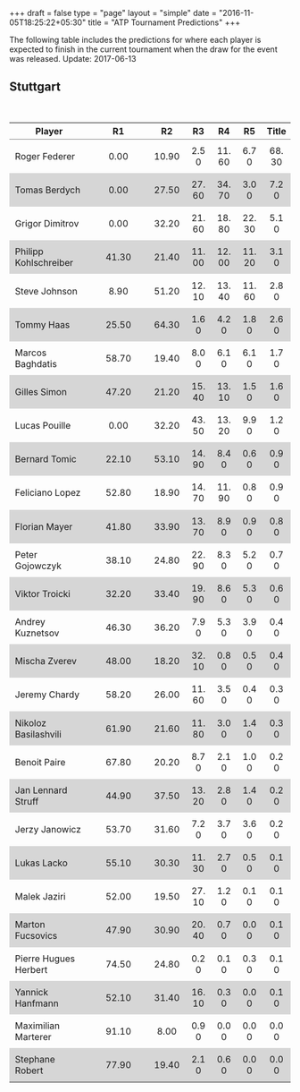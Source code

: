 +++
draft = false
type = "page" 
layout = "simple"
date = "2016-11-05T18:25:22+05:30"
title = "ATP Tournament Predictions"
+++

The following table includes the predictions for where each player is expected to finish in the current tournament when the draw for the event was released. Update: 2017-06-13


## Stuttgart

<br>


<table class='gmisc_table' style='border-collapse: collapse; margin-top: 1em; margin-bottom: 1em;' >
<thead>
<tr>
<th style='border-bottom: 1px solid grey; border-top: 2px solid grey; text-align: center;'>Player</th>
<th style='border-bottom: 1px solid grey; border-top: 2px solid grey; text-align: center;'>R1</th>
<th style='border-bottom: 1px solid grey; border-top: 2px solid grey; text-align: center;'>R2</th>
<th style='border-bottom: 1px solid grey; border-top: 2px solid grey; text-align: center;'>R3</th>
<th style='border-bottom: 1px solid grey; border-top: 2px solid grey; text-align: center;'>R4</th>
<th style='border-bottom: 1px solid grey; border-top: 2px solid grey; text-align: center;'>R5</th>
<th style='border-bottom: 1px solid grey; border-top: 2px solid grey; text-align: center;'>Title</th>
</tr>
</thead>
<tbody>
<tr>
<td style='width:40%;padding:2%;margin:2%; text-align: left;'>Roger Federer</td>
<td style='width:40%;padding:2%;margin:2%; text-align: center;'>0.00</td>
<td style='width:40%;padding:2%;margin:2%; text-align: center;'>10.90</td>
<td style='width:40%;padding:2%;margin:2%; text-align: center;'>2.50</td>
<td style='width:40%;padding:2%;margin:2%; text-align: center;'>11.60</td>
<td style='width:40%;padding:2%;margin:2%; text-align: center;'>6.70</td>
<td style='width:40%;padding:2%;margin:2%; text-align: center;'>68.30</td>
</tr>
<tr style='background-color: #d6d6d6;'>
<td style='width:40%;padding:2%;margin:2%; background-color: #d6d6d6; text-align: left;'>Tomas Berdych</td>
<td style='width:40%;padding:2%;margin:2%; background-color: #d6d6d6; text-align: center;'>0.00</td>
<td style='width:40%;padding:2%;margin:2%; background-color: #d6d6d6; text-align: center;'>27.50</td>
<td style='width:40%;padding:2%;margin:2%; background-color: #d6d6d6; text-align: center;'>27.60</td>
<td style='width:40%;padding:2%;margin:2%; background-color: #d6d6d6; text-align: center;'>34.70</td>
<td style='width:40%;padding:2%;margin:2%; background-color: #d6d6d6; text-align: center;'>3.00</td>
<td style='width:40%;padding:2%;margin:2%; background-color: #d6d6d6; text-align: center;'>7.20</td>
</tr>
<tr>
<td style='width:40%;padding:2%;margin:2%; text-align: left;'>Grigor Dimitrov</td>
<td style='width:40%;padding:2%;margin:2%; text-align: center;'>0.00</td>
<td style='width:40%;padding:2%;margin:2%; text-align: center;'>32.20</td>
<td style='width:40%;padding:2%;margin:2%; text-align: center;'>21.60</td>
<td style='width:40%;padding:2%;margin:2%; text-align: center;'>18.80</td>
<td style='width:40%;padding:2%;margin:2%; text-align: center;'>22.30</td>
<td style='width:40%;padding:2%;margin:2%; text-align: center;'>5.10</td>
</tr>
<tr style='background-color: #d6d6d6;'>
<td style='width:40%;padding:2%;margin:2%; background-color: #d6d6d6; text-align: left;'>Philipp Kohlschreiber</td>
<td style='width:40%;padding:2%;margin:2%; background-color: #d6d6d6; text-align: center;'>41.30</td>
<td style='width:40%;padding:2%;margin:2%; background-color: #d6d6d6; text-align: center;'>21.40</td>
<td style='width:40%;padding:2%;margin:2%; background-color: #d6d6d6; text-align: center;'>11.00</td>
<td style='width:40%;padding:2%;margin:2%; background-color: #d6d6d6; text-align: center;'>12.00</td>
<td style='width:40%;padding:2%;margin:2%; background-color: #d6d6d6; text-align: center;'>11.20</td>
<td style='width:40%;padding:2%;margin:2%; background-color: #d6d6d6; text-align: center;'>3.10</td>
</tr>
<tr>
<td style='width:40%;padding:2%;margin:2%; text-align: left;'>Steve Johnson</td>
<td style='width:40%;padding:2%;margin:2%; text-align: center;'>8.90</td>
<td style='width:40%;padding:2%;margin:2%; text-align: center;'>51.20</td>
<td style='width:40%;padding:2%;margin:2%; text-align: center;'>12.10</td>
<td style='width:40%;padding:2%;margin:2%; text-align: center;'>13.40</td>
<td style='width:40%;padding:2%;margin:2%; text-align: center;'>11.60</td>
<td style='width:40%;padding:2%;margin:2%; text-align: center;'>2.80</td>
</tr>
<tr style='background-color: #d6d6d6;'>
<td style='width:40%;padding:2%;margin:2%; background-color: #d6d6d6; text-align: left;'>Tommy Haas</td>
<td style='width:40%;padding:2%;margin:2%; background-color: #d6d6d6; text-align: center;'>25.50</td>
<td style='width:40%;padding:2%;margin:2%; background-color: #d6d6d6; text-align: center;'>64.30</td>
<td style='width:40%;padding:2%;margin:2%; background-color: #d6d6d6; text-align: center;'>1.60</td>
<td style='width:40%;padding:2%;margin:2%; background-color: #d6d6d6; text-align: center;'>4.20</td>
<td style='width:40%;padding:2%;margin:2%; background-color: #d6d6d6; text-align: center;'>1.80</td>
<td style='width:40%;padding:2%;margin:2%; background-color: #d6d6d6; text-align: center;'>2.60</td>
</tr>
<tr>
<td style='width:40%;padding:2%;margin:2%; text-align: left;'>Marcos Baghdatis</td>
<td style='width:40%;padding:2%;margin:2%; text-align: center;'>58.70</td>
<td style='width:40%;padding:2%;margin:2%; text-align: center;'>19.40</td>
<td style='width:40%;padding:2%;margin:2%; text-align: center;'>8.00</td>
<td style='width:40%;padding:2%;margin:2%; text-align: center;'>6.10</td>
<td style='width:40%;padding:2%;margin:2%; text-align: center;'>6.10</td>
<td style='width:40%;padding:2%;margin:2%; text-align: center;'>1.70</td>
</tr>
<tr style='background-color: #d6d6d6;'>
<td style='width:40%;padding:2%;margin:2%; background-color: #d6d6d6; text-align: left;'>Gilles Simon</td>
<td style='width:40%;padding:2%;margin:2%; background-color: #d6d6d6; text-align: center;'>47.20</td>
<td style='width:40%;padding:2%;margin:2%; background-color: #d6d6d6; text-align: center;'>21.20</td>
<td style='width:40%;padding:2%;margin:2%; background-color: #d6d6d6; text-align: center;'>15.40</td>
<td style='width:40%;padding:2%;margin:2%; background-color: #d6d6d6; text-align: center;'>13.10</td>
<td style='width:40%;padding:2%;margin:2%; background-color: #d6d6d6; text-align: center;'>1.50</td>
<td style='width:40%;padding:2%;margin:2%; background-color: #d6d6d6; text-align: center;'>1.60</td>
</tr>
<tr>
<td style='width:40%;padding:2%;margin:2%; text-align: left;'>Lucas Pouille</td>
<td style='width:40%;padding:2%;margin:2%; text-align: center;'>0.00</td>
<td style='width:40%;padding:2%;margin:2%; text-align: center;'>32.20</td>
<td style='width:40%;padding:2%;margin:2%; text-align: center;'>43.50</td>
<td style='width:40%;padding:2%;margin:2%; text-align: center;'>13.20</td>
<td style='width:40%;padding:2%;margin:2%; text-align: center;'>9.90</td>
<td style='width:40%;padding:2%;margin:2%; text-align: center;'>1.20</td>
</tr>
<tr style='background-color: #d6d6d6;'>
<td style='width:40%;padding:2%;margin:2%; background-color: #d6d6d6; text-align: left;'>Bernard Tomic</td>
<td style='width:40%;padding:2%;margin:2%; background-color: #d6d6d6; text-align: center;'>22.10</td>
<td style='width:40%;padding:2%;margin:2%; background-color: #d6d6d6; text-align: center;'>53.10</td>
<td style='width:40%;padding:2%;margin:2%; background-color: #d6d6d6; text-align: center;'>14.90</td>
<td style='width:40%;padding:2%;margin:2%; background-color: #d6d6d6; text-align: center;'>8.40</td>
<td style='width:40%;padding:2%;margin:2%; background-color: #d6d6d6; text-align: center;'>0.60</td>
<td style='width:40%;padding:2%;margin:2%; background-color: #d6d6d6; text-align: center;'>0.90</td>
</tr>
<tr>
<td style='width:40%;padding:2%;margin:2%; text-align: left;'>Feliciano Lopez</td>
<td style='width:40%;padding:2%;margin:2%; text-align: center;'>52.80</td>
<td style='width:40%;padding:2%;margin:2%; text-align: center;'>18.90</td>
<td style='width:40%;padding:2%;margin:2%; text-align: center;'>14.70</td>
<td style='width:40%;padding:2%;margin:2%; text-align: center;'>11.90</td>
<td style='width:40%;padding:2%;margin:2%; text-align: center;'>0.80</td>
<td style='width:40%;padding:2%;margin:2%; text-align: center;'>0.90</td>
</tr>
<tr style='background-color: #d6d6d6;'>
<td style='width:40%;padding:2%;margin:2%; background-color: #d6d6d6; text-align: left;'>Florian Mayer</td>
<td style='width:40%;padding:2%;margin:2%; background-color: #d6d6d6; text-align: center;'>41.80</td>
<td style='width:40%;padding:2%;margin:2%; background-color: #d6d6d6; text-align: center;'>33.90</td>
<td style='width:40%;padding:2%;margin:2%; background-color: #d6d6d6; text-align: center;'>13.70</td>
<td style='width:40%;padding:2%;margin:2%; background-color: #d6d6d6; text-align: center;'>8.90</td>
<td style='width:40%;padding:2%;margin:2%; background-color: #d6d6d6; text-align: center;'>0.90</td>
<td style='width:40%;padding:2%;margin:2%; background-color: #d6d6d6; text-align: center;'>0.80</td>
</tr>
<tr>
<td style='width:40%;padding:2%;margin:2%; text-align: left;'>Peter Gojowczyk</td>
<td style='width:40%;padding:2%;margin:2%; text-align: center;'>38.10</td>
<td style='width:40%;padding:2%;margin:2%; text-align: center;'>24.80</td>
<td style='width:40%;padding:2%;margin:2%; text-align: center;'>22.90</td>
<td style='width:40%;padding:2%;margin:2%; text-align: center;'>8.30</td>
<td style='width:40%;padding:2%;margin:2%; text-align: center;'>5.20</td>
<td style='width:40%;padding:2%;margin:2%; text-align: center;'>0.70</td>
</tr>
<tr style='background-color: #d6d6d6;'>
<td style='width:40%;padding:2%;margin:2%; background-color: #d6d6d6; text-align: left;'>Viktor Troicki</td>
<td style='width:40%;padding:2%;margin:2%; background-color: #d6d6d6; text-align: center;'>32.20</td>
<td style='width:40%;padding:2%;margin:2%; background-color: #d6d6d6; text-align: center;'>33.40</td>
<td style='width:40%;padding:2%;margin:2%; background-color: #d6d6d6; text-align: center;'>19.90</td>
<td style='width:40%;padding:2%;margin:2%; background-color: #d6d6d6; text-align: center;'>8.60</td>
<td style='width:40%;padding:2%;margin:2%; background-color: #d6d6d6; text-align: center;'>5.30</td>
<td style='width:40%;padding:2%;margin:2%; background-color: #d6d6d6; text-align: center;'>0.60</td>
</tr>
<tr>
<td style='width:40%;padding:2%;margin:2%; text-align: left;'>Andrey Kuznetsov</td>
<td style='width:40%;padding:2%;margin:2%; text-align: center;'>46.30</td>
<td style='width:40%;padding:2%;margin:2%; text-align: center;'>36.20</td>
<td style='width:40%;padding:2%;margin:2%; text-align: center;'>7.90</td>
<td style='width:40%;padding:2%;margin:2%; text-align: center;'>5.30</td>
<td style='width:40%;padding:2%;margin:2%; text-align: center;'>3.90</td>
<td style='width:40%;padding:2%;margin:2%; text-align: center;'>0.40</td>
</tr>
<tr style='background-color: #d6d6d6;'>
<td style='width:40%;padding:2%;margin:2%; background-color: #d6d6d6; text-align: left;'>Mischa Zverev</td>
<td style='width:40%;padding:2%;margin:2%; background-color: #d6d6d6; text-align: center;'>48.00</td>
<td style='width:40%;padding:2%;margin:2%; background-color: #d6d6d6; text-align: center;'>18.20</td>
<td style='width:40%;padding:2%;margin:2%; background-color: #d6d6d6; text-align: center;'>32.10</td>
<td style='width:40%;padding:2%;margin:2%; background-color: #d6d6d6; text-align: center;'>0.80</td>
<td style='width:40%;padding:2%;margin:2%; background-color: #d6d6d6; text-align: center;'>0.50</td>
<td style='width:40%;padding:2%;margin:2%; background-color: #d6d6d6; text-align: center;'>0.40</td>
</tr>
<tr>
<td style='width:40%;padding:2%;margin:2%; text-align: left;'>Jeremy Chardy</td>
<td style='width:40%;padding:2%;margin:2%; text-align: center;'>58.20</td>
<td style='width:40%;padding:2%;margin:2%; text-align: center;'>26.00</td>
<td style='width:40%;padding:2%;margin:2%; text-align: center;'>11.60</td>
<td style='width:40%;padding:2%;margin:2%; text-align: center;'>3.50</td>
<td style='width:40%;padding:2%;margin:2%; text-align: center;'>0.40</td>
<td style='width:40%;padding:2%;margin:2%; text-align: center;'>0.30</td>
</tr>
<tr style='background-color: #d6d6d6;'>
<td style='width:40%;padding:2%;margin:2%; background-color: #d6d6d6; text-align: left;'>Nikoloz Basilashvili</td>
<td style='width:40%;padding:2%;margin:2%; background-color: #d6d6d6; text-align: center;'>61.90</td>
<td style='width:40%;padding:2%;margin:2%; background-color: #d6d6d6; text-align: center;'>21.60</td>
<td style='width:40%;padding:2%;margin:2%; background-color: #d6d6d6; text-align: center;'>11.80</td>
<td style='width:40%;padding:2%;margin:2%; background-color: #d6d6d6; text-align: center;'>3.00</td>
<td style='width:40%;padding:2%;margin:2%; background-color: #d6d6d6; text-align: center;'>1.40</td>
<td style='width:40%;padding:2%;margin:2%; background-color: #d6d6d6; text-align: center;'>0.30</td>
</tr>
<tr>
<td style='width:40%;padding:2%;margin:2%; text-align: left;'>Benoit Paire</td>
<td style='width:40%;padding:2%;margin:2%; text-align: center;'>67.80</td>
<td style='width:40%;padding:2%;margin:2%; text-align: center;'>20.20</td>
<td style='width:40%;padding:2%;margin:2%; text-align: center;'>8.70</td>
<td style='width:40%;padding:2%;margin:2%; text-align: center;'>2.10</td>
<td style='width:40%;padding:2%;margin:2%; text-align: center;'>1.00</td>
<td style='width:40%;padding:2%;margin:2%; text-align: center;'>0.20</td>
</tr>
<tr style='background-color: #d6d6d6;'>
<td style='width:40%;padding:2%;margin:2%; background-color: #d6d6d6; text-align: left;'>Jan Lennard Struff</td>
<td style='width:40%;padding:2%;margin:2%; background-color: #d6d6d6; text-align: center;'>44.90</td>
<td style='width:40%;padding:2%;margin:2%; background-color: #d6d6d6; text-align: center;'>37.50</td>
<td style='width:40%;padding:2%;margin:2%; background-color: #d6d6d6; text-align: center;'>13.20</td>
<td style='width:40%;padding:2%;margin:2%; background-color: #d6d6d6; text-align: center;'>2.80</td>
<td style='width:40%;padding:2%;margin:2%; background-color: #d6d6d6; text-align: center;'>1.40</td>
<td style='width:40%;padding:2%;margin:2%; background-color: #d6d6d6; text-align: center;'>0.20</td>
</tr>
<tr>
<td style='width:40%;padding:2%;margin:2%; text-align: left;'>Jerzy Janowicz</td>
<td style='width:40%;padding:2%;margin:2%; text-align: center;'>53.70</td>
<td style='width:40%;padding:2%;margin:2%; text-align: center;'>31.60</td>
<td style='width:40%;padding:2%;margin:2%; text-align: center;'>7.20</td>
<td style='width:40%;padding:2%;margin:2%; text-align: center;'>3.70</td>
<td style='width:40%;padding:2%;margin:2%; text-align: center;'>3.60</td>
<td style='width:40%;padding:2%;margin:2%; text-align: center;'>0.20</td>
</tr>
<tr style='background-color: #d6d6d6;'>
<td style='width:40%;padding:2%;margin:2%; background-color: #d6d6d6; text-align: left;'>Lukas Lacko</td>
<td style='width:40%;padding:2%;margin:2%; background-color: #d6d6d6; text-align: center;'>55.10</td>
<td style='width:40%;padding:2%;margin:2%; background-color: #d6d6d6; text-align: center;'>30.30</td>
<td style='width:40%;padding:2%;margin:2%; background-color: #d6d6d6; text-align: center;'>11.30</td>
<td style='width:40%;padding:2%;margin:2%; background-color: #d6d6d6; text-align: center;'>2.70</td>
<td style='width:40%;padding:2%;margin:2%; background-color: #d6d6d6; text-align: center;'>0.50</td>
<td style='width:40%;padding:2%;margin:2%; background-color: #d6d6d6; text-align: center;'>0.10</td>
</tr>
<tr>
<td style='width:40%;padding:2%;margin:2%; text-align: left;'>Malek Jaziri</td>
<td style='width:40%;padding:2%;margin:2%; text-align: center;'>52.00</td>
<td style='width:40%;padding:2%;margin:2%; text-align: center;'>19.50</td>
<td style='width:40%;padding:2%;margin:2%; text-align: center;'>27.10</td>
<td style='width:40%;padding:2%;margin:2%; text-align: center;'>1.20</td>
<td style='width:40%;padding:2%;margin:2%; text-align: center;'>0.10</td>
<td style='width:40%;padding:2%;margin:2%; text-align: center;'>0.10</td>
</tr>
<tr style='background-color: #d6d6d6;'>
<td style='width:40%;padding:2%;margin:2%; background-color: #d6d6d6; text-align: left;'>Marton Fucsovics</td>
<td style='width:40%;padding:2%;margin:2%; background-color: #d6d6d6; text-align: center;'>47.90</td>
<td style='width:40%;padding:2%;margin:2%; background-color: #d6d6d6; text-align: center;'>30.90</td>
<td style='width:40%;padding:2%;margin:2%; background-color: #d6d6d6; text-align: center;'>20.40</td>
<td style='width:40%;padding:2%;margin:2%; background-color: #d6d6d6; text-align: center;'>0.70</td>
<td style='width:40%;padding:2%;margin:2%; background-color: #d6d6d6; text-align: center;'>0.00</td>
<td style='width:40%;padding:2%;margin:2%; background-color: #d6d6d6; text-align: center;'>0.10</td>
</tr>
<tr>
<td style='width:40%;padding:2%;margin:2%; text-align: left;'>Pierre Hugues Herbert</td>
<td style='width:40%;padding:2%;margin:2%; text-align: center;'>74.50</td>
<td style='width:40%;padding:2%;margin:2%; text-align: center;'>24.80</td>
<td style='width:40%;padding:2%;margin:2%; text-align: center;'>0.20</td>
<td style='width:40%;padding:2%;margin:2%; text-align: center;'>0.10</td>
<td style='width:40%;padding:2%;margin:2%; text-align: center;'>0.30</td>
<td style='width:40%;padding:2%;margin:2%; text-align: center;'>0.10</td>
</tr>
<tr style='background-color: #d6d6d6;'>
<td style='width:40%;padding:2%;margin:2%; background-color: #d6d6d6; text-align: left;'>Yannick Hanfmann</td>
<td style='width:40%;padding:2%;margin:2%; background-color: #d6d6d6; text-align: center;'>52.10</td>
<td style='width:40%;padding:2%;margin:2%; background-color: #d6d6d6; text-align: center;'>31.40</td>
<td style='width:40%;padding:2%;margin:2%; background-color: #d6d6d6; text-align: center;'>16.10</td>
<td style='width:40%;padding:2%;margin:2%; background-color: #d6d6d6; text-align: center;'>0.30</td>
<td style='width:40%;padding:2%;margin:2%; background-color: #d6d6d6; text-align: center;'>0.00</td>
<td style='width:40%;padding:2%;margin:2%; background-color: #d6d6d6; text-align: center;'>0.10</td>
</tr>
<tr>
<td style='width:40%;padding:2%;margin:2%; text-align: left;'>Maximilian Marterer</td>
<td style='width:40%;padding:2%;margin:2%; text-align: center;'>91.10</td>
<td style='width:40%;padding:2%;margin:2%; text-align: center;'>8.00</td>
<td style='width:40%;padding:2%;margin:2%; text-align: center;'>0.90</td>
<td style='width:40%;padding:2%;margin:2%; text-align: center;'>0.00</td>
<td style='width:40%;padding:2%;margin:2%; text-align: center;'>0.00</td>
<td style='width:40%;padding:2%;margin:2%; text-align: center;'>0.00</td>
</tr>
<tr style='background-color: #d6d6d6;'>
<td style='width:40%;padding:2%;margin:2%; background-color: #d6d6d6; border-bottom: 2px solid grey; text-align: left;'>Stephane Robert</td>
<td style='width:40%;padding:2%;margin:2%; background-color: #d6d6d6; border-bottom: 2px solid grey; text-align: center;'>77.90</td>
<td style='width:40%;padding:2%;margin:2%; background-color: #d6d6d6; border-bottom: 2px solid grey; text-align: center;'>19.40</td>
<td style='width:40%;padding:2%;margin:2%; background-color: #d6d6d6; border-bottom: 2px solid grey; text-align: center;'>2.10</td>
<td style='width:40%;padding:2%;margin:2%; background-color: #d6d6d6; border-bottom: 2px solid grey; text-align: center;'>0.60</td>
<td style='width:40%;padding:2%;margin:2%; background-color: #d6d6d6; border-bottom: 2px solid grey; text-align: center;'>0.00</td>
<td style='width:40%;padding:2%;margin:2%; background-color: #d6d6d6; border-bottom: 2px solid grey; text-align: center;'>0.00</td>
</tr>
</tbody>
</table>

